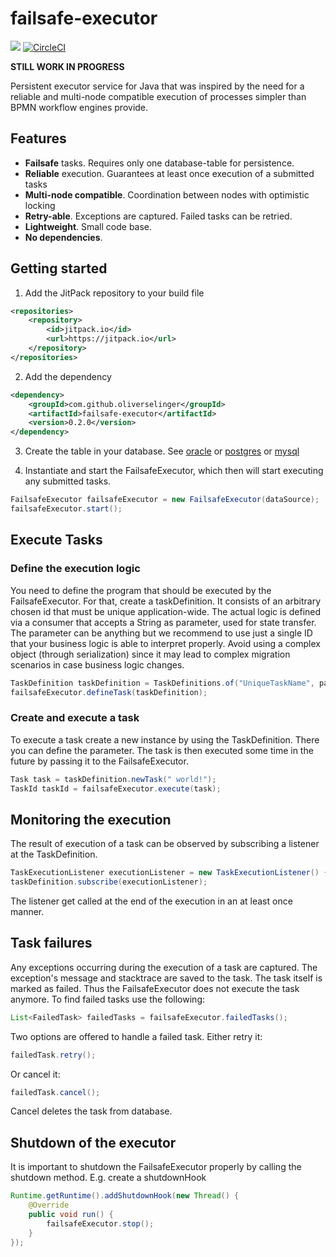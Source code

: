 # failsafe-executor

[![](https://jitpack.io/v/oliverselinger/failsafe-executor.svg)](https://jitpack.io/#oliverselinger/failsafe-executor)
[![CircleCI](https://circleci.com/gh/oliverselinger/failsafe-executor.svg?style=svg)](https://circleci.com/gh/oliverselinger/failsafe-executor)


**STILL WORK IN PROGRESS**

Persistent executor service for Java that was inspired by the need for a reliable and multi-node compatible execution of processes simpler than BPMN workflow engines provide.

## Features

* **Failsafe** tasks. Requires only one database-table for persistence.
* **Reliable** execution. Guarantees at least once execution of a submitted tasks
* **Multi-node compatible**. Coordination between nodes with optimistic locking
* **Retry-able**. Exceptions are captured. Failed tasks can be retried.
* **Lightweight**. Small code base.
* **No dependencies**.

## Getting started

1. Add the JitPack repository to your build file
```xml
<repositories>
    <repository>
        <id>jitpack.io</id>
        <url>https://jitpack.io</url>
    </repository>
</repositories>
```

2. Add the dependency
```xml
<dependency>
    <groupId>com.github.oliverselinger</groupId>
    <artifactId>failsafe-executor</artifactId>
    <version>0.2.0</version>
</dependency>
```

3. Create the table in your database. See [oracle](src/main/resources/oracle.sql) or [postgres](src/main/resources/postgres.sql) or [mysql](src/main/resources/mysql.sql)

3. Instantiate and start the FailsafeExecutor, which then will start executing any submitted tasks.

```java
FailsafeExecutor failsafeExecutor = new FailsafeExecutor(dataSource);
failsafeExecutor.start();
```

## Execute Tasks

### Define the execution logic

You need to define the program that should be executed by the FailsafeExecutor. For that, create a taskDefinition. It consists of an arbitrary chosen id that must be
unique application-wide. The actual logic is defined via a consumer that accepts a String as parameter, used for state transfer.
The parameter can be anything but we recommend to use just a single ID that your business logic is able to interpret properly. Avoid using a complex object
(through serialization) since it may lead to complex migration scenarios in case business logic changes.

```java
TaskDefinition taskDefinition = TaskDefinitions.of("UniqueTaskName", parameter -> log.info("Hello {}", parameter));
failsafeExecutor.defineTask(taskDefinition);
```

### Create and execute a task

To execute a task create a new instance by using the TaskDefinition. There you can define the parameter.
The task is then executed some time in the future by passing it to the FailsafeExecutor.

```java
Task task = taskDefinition.newTask(" world!");
TaskId taskId = failsafeExecutor.execute(task);
```

## Monitoring the execution

The result of execution of a task can be observed by subscribing a listener at the TaskDefinition.

```java
TaskExecutionListener executionListener = new TaskExecutionListener() { ... };
taskDefinition.subscribe(executionListener);
```

The listener get called at the end of the execution in an at least once manner.

## Task failures

Any exceptions occurring during the execution of a task are captured. The exception's message and stacktrace are saved to the task. The task itself is marked as failed.
Thus the FailsafeExecutor does not execute the task anymore. To find failed tasks use the following:

```java
List<FailedTask> failedTasks = failsafeExecutor.failedTasks();
```

Two options are offered to handle a failed task. Either retry it:

```java
failedTask.retry();
```

Or cancel it:

```java
failedTask.cancel();
```

Cancel deletes the task from database.

## Shutdown of the executor

It is important to shutdown the FailsafeExecutor properly by calling the shutdown method. E.g. create a shutdownHook

```java
Runtime.getRuntime().addShutdownHook(new Thread() {
    @Override
    public void run() {
        failsafeExecutor.stop();
    }
});
```
